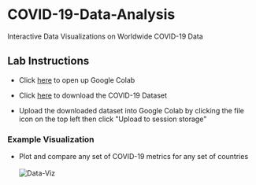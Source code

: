 # COVID-19-Data-Analysis

Interactive Data Visualizations on Worldwide COVID-19 Data

## Lab Instructions
  - Click [here](https://colab.research.google.com/notebooks/intro.ipynb#recent=true) to open up Google Colab
  
  - Click [here](https://covid.ourworldindata.org/data/owid-covid-data.csv) to download the COVID-19 Dataset
  
  - Upload the downloaded dataset into Google Colab by clicking the file icon on the top left then click "Upload to session storage"

### Example Visualization
  - Plot and compare any set of COVID-19 metrics for any set of countries  
    <br>
![Data-Viz](https://github.com/SJUACM/COVID-19-Data-Analysis/blob/main/Interactive%20Plotting%20Example.gif?raw=true)
